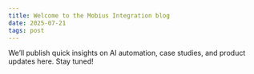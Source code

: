 ```yaml
---
title: Welcome to the Mobius Integration blog
date: 2025-07-21
tags: post
---
```


We’ll publish quick insights on AI automation, case studies, and product updates here. Stay tuned!
